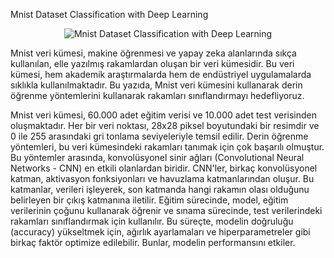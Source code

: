 Mnist Dataset Classification with Deep Learning

<div style="text-align: center;">
    <img src="https://github.com/enessoztrk/Mnist_Dataset_Classification_with_DeepLearning/blob/main/mnint_gif/0_u5-PcKYVfUE5s2by.gif?raw=true" alt="Mnist Dataset Classification with Deep Learning">
</div>


Mnist veri kümesi, makine öğrenmesi ve yapay zeka alanlarında sıkça kullanılan, elle yazılmış rakamlardan oluşan bir veri kümesidir.
Bu veri kümesi, hem akademik araştırmalarda hem de endüstriyel uygulamalarda sıklıkla kullanılmaktadır.
Bu yazıda, Mnist veri kümesini kullanarak derin öğrenme yöntemlerini kullanarak rakamları sınıflandırmayı hedefliyoruz.

Mnist veri kümesi, 60.000 adet eğitim verisi ve 10.000 adet test verisinden oluşmaktadır.
Her bir veri noktası, 28x28 piksel boyutundaki bir resimdir ve 0 ile 255 arasındaki gri tonlama seviyeleriyle temsil edilir.
Derin öğrenme yöntemleri, bu veri kümesindeki rakamları tanımak için çok başarılı olmuştur. Bu yöntemler arasında, konvolüsyonel sinir ağları (Convolutional Neural Networks - CNN) en etkili olanlardan biridir.
CNN'ler, birkaç konvolüsyonel katman, aktivasyon fonksiyonları ve havuzlama katmanlarından oluşur. Bu katmanlar, verileri işleyerek, son katmanda hangi rakamın olası olduğunu belirleyen bir çıkış katmanına iletilir.
Eğitim sürecinde, model, eğitim verilerinin çoğunu kullanarak öğrenir ve sınama sürecinde, test verilerindeki rakamları sınıflandırmak için kullanılır.
Bu süreçte, modelin doğruluğu (accuracy) yükseltmek için, ağırlık ayarlamaları ve hiperparametreler gibi birkaç faktör optimize edilebilir. Bunlar, modelin performansını etkiler.
 

